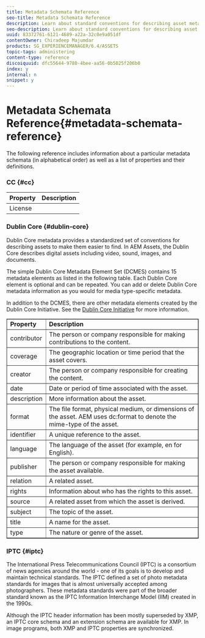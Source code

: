 ```yaml
---
title: Metadata Schemata Reference
seo-title: Metadata Schemata Reference
description: Learn about standard conventions for describing asset metadata, including Dublin Core, IPTC, and other metadata schema. 
seo-description: Learn about standard conventions for describing asset metadata, including Dublin Core, IPTC, and other metadata schema. 
uuid: 83372761-6121-4689-a22a-32c0e9a051df
contentOwner: Chiradeep Majumdar
products: SG_EXPERIENCEMANAGER/6.4/ASSETS
topic-tags: administering
content-type: reference
discoiquuid: dfc55644-9780-4bee-aa56-0b5025f206b0
index: y
internal: n
snippet: y
---
```


# Metadata Schemata Reference{#metadata-schemata-reference}

The following reference includes information about a particular metadata schemata (in alphabetical order) as well as a list of properties and their definitions.

### CC {#cc}

| **Property** |**Description** |
|---|---|
| License |  |

### Dublin Core {#dublin-core}

Dublin Core metadata provides a standardized set of conventions for describing assets to make them easier to find. In AEM Assets, the Dublin Core describes digital assets including video, sound, images, and documents.

The simple Dublin Core Metadata Element Set (DCMES) contains 15 metadata elements as listed in the following table. Each Dublin Core element is optional and can be repeated. You can add or delete Dublin Core metadata information as you would for media type-specific metadata.

In addition to the DCMES, there are other metadata elements created by the Dublin Core Initiative. See the [Dublin Core Initiative](http://dublincore.org/) for more information.

<table border="1" cellpadding="1" cellspacing="0" width="400"> 
 <tbody>
  <tr>
   <td><strong>Property</strong></td> 
   <td><strong>Description</strong></td> 
  </tr>
  <tr>
   <td>contributor</td> 
   <td>The person or company responsible for making contributions to the content.</td> 
  </tr>
  <tr>
   <td>coverage</td> 
   <td>The geographic location or time period that the asset covers.<br /> </td> 
  </tr>
  <tr>
   <td>creator</td> 
   <td>The person or company responsible for creating the content.</td> 
  </tr>
  <tr>
   <td>date</td> 
   <td>Date or period of time associated with the asset.<br /> </td> 
  </tr>
  <tr>
   <td>description</td> 
   <td>More information about the asset.</td> 
  </tr>
  <tr>
   <td>format</td> 
   <td>The file format, physical medium, or dimensions of the asset. AEM uses <span class="code">dc:format</span> to denote the mime-type of the asset.<br /> </td> 
  </tr>
  <tr>
   <td>identifier</td> 
   <td>A unique reference to the asset.</td> 
  </tr>
  <tr>
   <td>language</td> 
   <td>The language of the asset (for example, en for English).</td> 
  </tr>
  <tr>
   <td>publisher</td> 
   <td>The person or company responsible for making the asset available.</td> 
  </tr>
  <tr>
   <td>relation</td> 
   <td>A related asset.</td> 
  </tr>
  <tr>
   <td>rights</td> 
   <td>Information about who has the rights to this asset.</td> 
  </tr>
  <tr>
   <td>source</td> 
   <td>A related asset from which the asset is derived.</td> 
  </tr>
  <tr>
   <td>subject</td> 
   <td>The topic of the asset.<br /> </td> 
  </tr>
  <tr>
   <td>title</td> 
   <td>A name for the asset.</td> 
  </tr>
  <tr>
   <td>type</td> 
   <td>The nature or genre of the asset.</td> 
  </tr>
 </tbody>
</table>

<!--
Comment Type: draft

<h3>EXIF</h3>
-->

<!--
Comment Type: draft

<table border="1" cellpadding="1" cellspacing="0" width="400">
<tbody>
<tr>
<td><strong>Property</strong></td>
<td><strong>Description</strong></td>
</tr>
<tr>
<td>GPSAltitude</td>
<td> </td>
</tr>
<tr>
<td>GPSDestLatitude</td>
<td> </td>
</tr>
<tr>
<td>GPSDestLongitude</td>
<td> </td>
</tr>
<tr>
<td>ISO</td>
<td> </td>
</tr>
<tr>
<td>LightSource</td>
<td> </td>
</tr>
</tbody>
</table>
-->

### IPTC {#iptc}

The International Press Telecommunications Council (IPTC) is a consortium of news agencies around the world - one of its goals is to develop and maintain technical standards. The IPTC defined a set of photo metadata standards for images that is almost universally accepted among photographers. These metadata standards were part of the broader standard known as the IPTC Information Interchange Model (IIM) created in the 1990s.

Although the IPTC header information has been mostly superseded by XMP, an IPTC core schema and an extension schema are available for XMP. In image programs, both XMP and IPTC properties are synchronized.

<!--
Comment Type: draft

<h4>iptcCore</h4>
-->

<!--
Comment Type: draft

<table border="1" cellpadding="1" cellspacing="0" width="400">
<tbody>
<tr>
<td><strong>Property</strong></td>
<td><strong>Description</strong></td>
</tr>
<tr>
<td>CountryCode</td>
<td> </td>
</tr>
<tr>
<td>CreatorCity</td>
<td> </td>
</tr>
<tr>
<td>CreatorAddress</td>
<td> </td>
</tr>
<tr>
<td>CreatorPostalCode</td>
<td> </td>
</tr>
<tr>
<td>CreatorRegion</td>
<td> </td>
</tr>
<tr>
<td>CreatorWorkEmail</td>
<td> </td>
</tr>
<tr>
<td>CreatorWorkTelephone</td>
<td> </td>
</tr>
<tr>
<td>CreatorWorkURL</td>
<td> </td>
</tr>
<tr>
<td>IntellectualGenre</td>
<td> </td>
</tr>
<tr>
<td>Location</td>
<td> </td>
</tr>
<tr>
<td>Scene</td>
<td> </td>
</tr>
<tr>
<td>SubjectCode</td>
<td> </td>
</tr>
</tbody>
</table>
-->

<!--
Comment Type: draft

<h4>iptcExt</h4>
-->

<!--
Comment Type: draft

<table border="1" cellpadding="1" cellspacing="0" width="400">
<tbody>
<tr>
<td><strong>Property</strong></td>
<td><strong>Description</strong></td>
</tr>
<tr>
<td>License</td>
<td> </td>
</tr>
</tbody>
</table>
-->

<!--
Comment Type: draft

<p>iptcExt</p>
<p>- AdditionalModelInformation </p>
<p>- ArtworkCopyrightNotice </p>
<p>- ArtworkCreator </p>
<p>- ArtworkDateCreated </p>
<p>- ArtworkSource</p>
<p>- ArtworkSourceInventoryNo </p>
<p>- ArtworkTitle</p>
<p>- ControlledVocabularyTerm</p>
<p>- DigitalImageGUID</p>
<p>- DigitalSourceFileType</p>
<p>- Event</p>
<p>- LocationCreatedCity</p>
<p>- LocationCreatedCountryCode</p>
<p>- LocationCreatedCountryName</p>
<p>- LocationCreatedProvinceState</p>
<p>- LocationCreatedSublocation</p>
<p>- LocationCreatedWorldRegion</p>
<p>- LocationShownCity </p>
<p>- LocationShownCountryCode </p>
<p>- LocationShownCountryName </p>
<p>- LocationShownProvinceState </p>
<p>- LocationShownSublocation </p>
<p>- LocationShownWorldRegion</p>
<p>- MaxAvailHeight </p>
<p>- MaxAvailWidth </p>
<p>- ModelAge </p>
<p>- OrganisationInImageCode </p>
<p>- OrganisationInImageName</p>
<p>- PersonInImage</p>
<p>- RegistryItemID</p>
-->

<!--
Comment Type: draft

<h3>Plus</h3>
-->

<!--
Comment Type: draft

<table border="1" cellpadding="1" cellspacing="0" width="400">
<tbody>
<tr>
<td><strong>Property</strong></td>
<td><strong>Description</strong></td>
</tr>
<tr>
<td>License</td>
<td> </td>
</tr>
</tbody>
</table>
-->

<!--
Comment Type: draft

<p>AdultContentWarning</p>
<p>- CopyrightOwnerID</p>
<p>- CopyrightOwnerName</p>
<p>- CopyrightOwnerImageID</p>
<p>- CopyrightStatus</p>
<p>- EndUserID</p>
<p>- EndUserName</p>
<p>- FileNameAsDelivered</p>
<p>- ImageAlterationConstraints (colorization, cropping, de-colorization, flipping, merging, retouching)</p>
<p>- LicenseeID</p>
<p>- LicenseeName</p>
<p>- LicenseeEndDate</p>
<p>- LicenseeTransactionID</p>
<p>- LicenseStartDate</p>
<p>- LicenseTransactionDate</p>
<p>- LicensorCity</p>
<p>- LicensorCountry</p>
<p>- LicensorEmail</p>
<p>- LicensorExtendedAddress</p>
<p>- LicensorName</p>
<p>- LicensorPostalCode</p>
<p>- LicensorRegion</p>
<p>- LicensorStreetAddress</p>
<p>- LicensorTelephone1</p>
<p>- LicensorTelephone2</p>
<p>- LicensorURL</p>
<p>- MediaConstraints</p>
<p>- MediaSummaryCode</p>
<p>- ModelReleaseStatus</p>
<p>- Reuse</p>
<p>- TermsAndConditionsText</p>
<p>- TermsAndConditionsURL</p>
<p> </p>
-->

<!--
Comment Type: draft

<h3>Prism</h3>
-->

<!--
Comment Type: draft

<table border="1" cellpadding="1" cellspacing="0" width="400">
<tbody>
<tr>
<td><strong>Property</strong></td>
<td><strong>Description</strong></td>
</tr>
<tr>
<td>AggregationType</td>
<td> </td>
</tr>
</tbody>
</table>
-->

<!--
Comment Type: draft

<p>prism</p>
<p>- AggregationType</p>
<p>- AlternateTitle</p>
<p>- Channel</p>
<p>- ComplianceProfile</p>
<p>- CorporateEntity</p>
<p>- CoverDate</p>
<p>- CoverDisplayDate</p>
<p>- DateRecieved</p>
<p>- Distributor</p>
<p>- Edition</p>
<p>- EIssn</p>
<p>- EmbargoDate</p>
<p>- EndingPage</p>
<p>- Event</p>
<p>- ExpirationDate</p>
<p>- Genre</p>
<p>- HasAlternative</p>
<p>- HasCorrection</p>
<p>- HasPreviousVersion</p>
<p>- HasTranslation</p>
<p>- Industry</p>
<p>- ISBN</p>
<p>- IsCorrectionOf</p>
<p>- ISSN</p>
<p>- IssueIdentifier</p>
<p>- IssueName</p>
<p>- IsTranslationOf</p>
-->

<!--
Comment Type: draft

<h3>PRL</h3>
-->

<!--
Comment Type: draft

<table border="1" cellpadding="1" cellspacing="0" width="400">
<tbody>
<tr>
<td><strong>Property</strong></td>
<td><strong>Description</strong></td>
</tr>
<tr>
<td>Geography</td>
<td> </td>
</tr>
<tr>
<td>Usage</td>
<td> </td>
</tr>
</tbody>
</table>
-->

<!--
Comment Type: draft

<h3>Pur</h3>
-->

<!--
Comment Type: draft

<table border="1" cellpadding="1" cellspacing="0" width="400">
<tbody>
<tr>
<td><strong>Property</strong></td>
<td><strong>Description</strong></td>
</tr>
<tr>
<td>License</td>
<td> </td>
</tr>
</tbody>
</table>
-->

<!--
Comment Type: draft

<p>Agreement</p>
<p>- ExclusivityEndDate</p>
<p>- ImageSizeRestriction</p>
<p>- Restrictions</p>
<p>- ReuseProhibited</p>
<p>- UsageFee</p>
-->

<!--
Comment Type: draft

<h3>Tiff</h3>
-->

<!--
Comment Type: draft

<table border="1" cellpadding="1" cellspacing="0" width="400">
<tbody>
<tr>
<td><strong>Property</strong></td>
<td><strong>Description</strong></td>
</tr>
<tr>
<td>License</td>
<td> </td>
</tr>
</tbody>
</table>
-->

<!--
Comment Type: draft

<p>- ImageHeight</p>
<p>- ImageWidth</p>
<p>- Make</p>
<p>- Model</p>
<p>- Orientation</p>
<p>- XResolution</p>
<p>- YResolution</p>
<p>- ResolutionUnit</p>
-->

<!--
Comment Type: draft

<h3>XMP</h3>
-->

<!--
Comment Type: draft

<table border="1" cellpadding="1" cellspacing="0" width="400">
<tbody>
<tr>
<td><strong>Property</strong></td>
<td><strong>Description</strong></td>
</tr>
<tr>
<td>License</td>
<td> </td>
</tr>
</tbody>
</table>
-->

<!--
Comment Type: draft

<p>Advisory</p>
<p>- CreateDate</p>
<p>- CreatorTool</p>
<p>- Identifier</p>
<p>- Label</p>
<p>- MetadataDate</p>
<p>- ModifyDate</p>
<p>- Nickname</p>
<p>- Rating</p>
-->

<!--
Comment Type: draft

<h3>XMPDM</h3>
-->

<!--
Comment Type: draft

<table border="1" cellpadding="1" cellspacing="0" width="400">
<tbody>
<tr>
<td><strong>Property</strong></td>
<td><strong>Description</strong></td>
</tr>
<tr>
<td>License</td>
<td> </td>
</tr>
</tbody>
</table>
-->

<!--
Comment Type: draft

<p>- Album</p>
<p>- Artist</p>
<p>- AudioCompressor</p>
<p>- AudioSampleRate</p>
<p>- Composer</p>
<p>- ContributedMediaWebStatement</p>
<p>- DurationScale</p>
<p>- DurationValue</p>
<p>- Engineer</p>
<p>- Genre</p>
<p>- Instrument</p>
<p>- Key</p>
<p>- Loop</p>
-->

<!--
Comment Type: draft

<h3>Other Schemata</h3>
-->

<!--
Comment Type: draft

<p>There are hundreds of <a href="http://www.dlib.indiana.edu/~jenlrile/metadatamap/">additional standards</a> available.<br /> </p>
-->

<!--
Comment Type: remark
Last Modified By: Alva Ware-Bevacqui (alvawb)
Last Modified Date: 2018-01-05T16:19:24.827-0500
<p>We can add to this list later on. There are hundreds of standards, perhaps we can link to the <a href="http://www.dlib.indiana.edu/~jenlrile/metadatamap/">seeing standards poster</a>.<br /> </p>
<p>awb - link added</p>
-->

